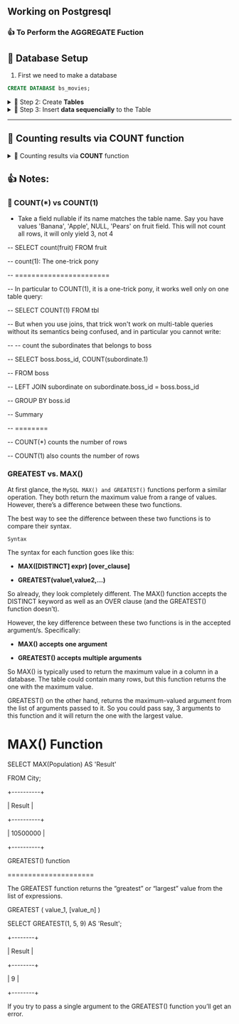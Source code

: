 ## Working on Postgresql

### 👍 To Perform the AGGREGATE Fuction 


 
## 📂 Database Setup

1. First we need to make a database

```sql
CREATE DATABASE bs_movies;
```

<details>
<summary>🧱 Step 2: Create <b>Tables</b> </summary>
<br>
Go to the file <b>create_tables.sql</b> and execuate query

<br>

```sql

--TODO: ALL SELECT commands

CREATE DATABASE bs_movies;

drop table movies;
drop table directors;

select * from directors;
select * from actors;
select * from movies;
select * from movies_revenues;
select * from movies_actors;

--TODO: create table actors();
-- TODO: create table directors();
--TODO: create table movie()--> must have foreign key director_id;
--TODO: create a movies_revenues table();


--TAsk: 2 : Insert Data into table:

-- After makeing first insert sqquencially
-- Insert data into table: directors
-- Insert data into table: actors
-- Insert data into table: movies
-- Insert data into table: movies_revenues
-- Insert data into table: movies_actors


--TODO: ALL SELECT commands

drop table movies;
drop table directors;

select * from directors;
select * from actors;
select * from movies;
select * from movies_revenues;
select * from movies_actors;


--- Task : Creating Table first:

--TODO: 15.creating actors table:
CREATE TABLE actors (
	actor_id SERIAL PRIMARY KEY,
	first_name VARCHAR(150),
	last_name varchar(150) not null,
	gender char(1),
	date_of_birth date,
	add_date date,
	update_date date
	
);
--TODO: 16.creating directors table:
create table directors (
	director_id serial primary key,
	first_name varchar(150),
	last_name varchar(150),
	date_of_birth date,
	nationality varchar(20),
	add_date date,
	update_date date
);

-- TODO:17.creating movies table:
-- First, create the table properly
CREATE TABLE movies (
  movie_id SERIAL PRIMARY KEY,
  movie_name VARCHAR(100) NOT NULL,
  movie_length INT,
  movie_lang VARCHAR(20),
  release_date DATE,
  age_certificate VARCHAR(10),
  director_id INT REFERENCES directors(director_id)
);

-- Then, insert your records
INSERT INTO movies (movie_name, movie_length, movie_lang, release_date, age_certificate, director_id)
VALUES
('A Clockwork Orange', 112, 'English', '1972-02-02', '18', 13),
('Apocalypse Now', 168, 'English', '1979-08-15', '15', 9),
('Battle Royale', 111, 'Japanese', '2001-01-04', '18', 10),
('Blade Runner', 121, 'English', '1982-06-25', '15', 27);




--TODO: 18.creating movies_revenues table:
create table movies_revenues (
	revenue_id serial primary key,
	movie_id int references movies(movie_id),
	revenues_domestic numeric (10,2),
	revenues_international numeric (10,2)
);

--TODO: 19.creating movies_actions junction table:
create table movies_actors (
	movie_id int references movies(movie_id),
	actor_id int references actors(actor_id),
	primary key (movie_id,actor_id)
);

-- End of table creation

```
</details>



<details>
<summary>🧱 Step 3: Insert <b>data sequencially</b> to the  Table</summary>

<b>TAsk: 2 : Insert Data into table:</b>


- After makeing first insert squencially
- Insert data into table: directors
- Insert data into table: actors
- Insert data into table: movies
- Insert data into table: movies_revenues
- Insert data into table: movies_actors

<br>

```sql
-- ---------------------------------------------------
--  Records of 'movies' database > table : directors
-- ---------------------------------------------------
INSERT INTO directors (first_name,last_name,date_of_birth,nationality) VALUES
('Tomas','Alfredson','1965-04-01','Swedish'),
('Paul','Anderson','1970-06-26','American'),
('Wes','Anderson','1969-05-01','American'),
('Richard','Ayoade','1977-06-12','British'),
('Luc','Besson','1959-03-18','French'),
('James','Cameron','1954-08-16','American'),
('Guillermo','del Toro','1964-10-09','Mexican'),
('Victor','Fleming','1889-02-23','American'),
('Francis','Ford Coppola','1939-04-07','American'),
('Kinji','Fukasaku','1930-07-03','Japanese'),
('Florian ','Henckel von Donnersmarck','1973-05-02','German'),
('Terry','Jones','1942-02-01','British'),
('Stanley','Kubrick','1928-07-26','American'),
('John','Lasseter','1957-01-12','American'),
('Ang','Lee','1954-10-23','Chinese'),
('Bruce','Lee','1940-11-27','Chinese'),
('George','Lucas','1944-05-14','American'),
('Martin','McDonagh','1970-03-26','British'),
('James','McTeigue','1967-12-29','Australian'),
('Fernando','Meirelles','1955-11-09','Brazilian'),
('Hayao ','Miyazaki','1941-01-05','Japanese'),
('Paulo','Morelli','1966-03-10','Brazilian'),
('Chan-wook','Park','1963-08-23','South Korean'),
('Sam','Raimi','1959-10-23','American'),
('Mark','Romanek','1959-09-18','American'),
('Martin','Scorsese','1942-11-17','American'),
('Ridley','Scott','1937-11-30','British'),
('Tony','Scott','1944-06-21','British'),
('Zack','Snyder','1966-03-01','American'),
('Sion','Sono','1961-12-18','Japanese'),
('Steven','Spielberg','1946-12-18','American'),
('Robert','Stevenson','1905-03-31','British'),
('Quentin','Tarantino','1963-03-27','American'),
('Robert','Wise','1914-09-10','American'),
('Kar Wai','Wong','1958-07-17','Chinese'),
('Robert','Zemeckis','1952-05-14','American'),
('Yimou','Zhang','1950-04-02','Chinese');

```

```sql
-- ---------------------------------------------------
--  Records of 'movies' database > table : actors
-- ---------------------------------------------------
INSERT INTO actors (first_name,last_name,gender,date_of_birth) VALUES
('Malin','Akerman','F','1978-05-12'),
('Tim','Allen','M','1953-06-13'),
('Julie','Andrews','F','1935-10-01'),
('Ivana','Baquero','F','1994-06-11'),
('Lorraine','Bracco','F','1954-10-02'),
('Alice','Braga','F','1983-04-15'),
('Marlon','Brando','M','1924-04-03'),
('Adrien','Brody','M','1973-04-14'),
('Peter','Carlberg','M','1950-12-08'),
('Gemma','Chan','F','1982-11-29'),
('Chen','Chang','M','1976-10-14'),
('Graham','Chapman','M','1941-01-08'),
('Pei-pei','Cheng','F','1946-12-04'),
('Maggie ','Cheung','F','1964-09-20'),
('Min-sik','Choi','M','1962-05-30'),
('Yun-fat','Chow','M','1955-05-18'),
('John','Cleese','M','1939-10-27'),
('Paddy','Considine','M','1973-09-05'),
('Abbie','Cornish','F','1982-08-07'),
('Brian','Cox','M','1946-06-01'),
('Scatman','Crothers','M','1910-05-23'),
('Russell','Crowe','M','1964-04-07'),
('Tom','Cruise','M','1962-07-03'),
('Darlan','Cunha','M','1988-07-26'),
('Willem','Dafoe','M','1955-07-22'),
('Paul','Dano','M','1984-06-19'),
('Daniel','Day-Lewis','M','1957-04-29'),
('Robert','De Niro','M','1943-08-17'),
(null,'Denden','M','1950-01-23'),
('Leonardo','DiCaprio','M','1974-11-11'),
('Peter','Dinklage','M','1969-06-11'),
('Hiroki','Doi','M','1999-08-10'),
('Kirsten','Dunst','F','1982-04-30'),
('Shelley','Duvall','F','1949-07-07'),
('Ralph','Fiennes','M','1962-12-22'),
('Leandro','Firmino','M','1978-06-23'),
('Carrie','Fisher','F','1956-10-21'),
('Harrison','Ford','M','1942-07-13'),
('Jodie','Foster','F','1962-11-19'),
('James','Franco','M','1978-04-19'),
('Dillon','Freasier','M','1996-03-06'),
('Tatsuya','Fujiwara','M','1982-05-15'),
('Mitsuru','Fukikoshi','M','1965-02-17'),
('Clark','Gable','M','1901-02-01'),
('Mason','Gamble','M','1986-01-16'),
('Xian','Gao','M',null),
('Andrew','Garfield','M','1983-08-20'),
('Judy','Garland','F','1922-06-10'),
('Martina','Gedeck','F','1961-09-14'),
('Jeff','Goldblum','M','1952-10-22'),
('Carla','Gugino','F','1971-08-29'),
('Alec','Guiness','M','1914-04-02'),
('Jackey','Haley','M','1961-07-14'),
('Mark','Hamill','M','1951-09-25'),
('Tom','Hanks','M','1956-07-09'),
('Daryl','Hannah','F','1958-12-03'),
('Woody','Harrelson','M','1961-07-23'),
('Rutger','Hauer','M','1944-01-23'),
('Sally','Hawkins','F','1976-04-27'),
('Kare','Hedebrant','M','1995-06-28'),
('Rumi','Hiiragi','F','1987-08-01'),
('Ian','Holm','M','1931-09-12'),
('Dennis','Hopper','M','1936-05-17'),
('Eric','Idle','M','1943-03-29'),
('Miyu','Irino','M','1988-02-19'),
('Samuel','Jackson','M','1948-12-21'),
('Terry','Jones','M','1942-02-01'),
('Milla','Jovovich','F','1975-12-17'),
('Megumi','Kagurazaka','F','1981-09-28'),
('Takeshi','Kaneshiro','M','1973-10-11'),
('Hei-Jung','Kang','F','1982-01-04'),
('Irfan','Khan','M','1967-01-07'),
('Nicole','Kidman','F','1967-06-20'),
('Val','Kilmer','M','1959-12-31'),
('Takeshi','Kitano','M','1947-01-18'),
('Keira','Knightley','F','1985-03-26'),
('Sebastian','Koch','M','1962-05-31'),
('Asuka','Kurosawa','F','1971-12-22'),
('Andy','Lau','M','1961-09-27'),
('Jude','Law','M','1972-12-29'),
('Lina','Leandersson','F','1995-09-27'),
('Bruce','Lee','M','1940-11-27'),
('Vivien','Leigh','F','1913-11-05'),
('Tony','Leung','M','1962-06-27'),
('Ray','Liotta','M','1954-12-18'),
('Danny','Lloyd','M','1972-10-13'),
('Sihung','Lung','M','1930-01-01'),
('Aki','Maeda','F','1985-07-11'),
('Tobey','Maguire','M','1975-06-27'),
('Francis','McDormand','F','1957-06-23'),
('Malcolm','McDowell','M','1943-06-13'),
('Alfred','Molina','M','1953-05-24'),
('Cathy','Moriarty','F','1960-11-29'),
('Ulrich','Muhe','M','1953-06-20'),
('Carey','Mulligan','F','1985-05-28'),
('Bill','Murray','M','1950-09-21'),
('Mari','Natsuki','F','1952-05-02'),
('Jack','Nicholson','M','1937-04-22'),
('Connie','Nielsen','F','1965-07-03'),
('Ika','Nord','F','1960-04-29'),
('Chuck','Norris','M','1940-03-10'),
('Edward','Norton','M','1969-08-18'),
('Gary','Oldman','M','1958-03-21'),
('Yasmin','Paige','F','1991-06-24'),
('Michael','Palin','M','1943-05-05'),
('Rebecca','Pan','F','1931-12-29'),
('Joe','Pesci','M','1943-02-09'),
('Joaquin','Phoenix','M','1974-10-28'),
('Natilie','Portman','F','1981-06-09'),
('Per','Ragnar','M','1941-05-29'),
('Oliver','Reed','M','1938-02-13'),
('Jean','Reno','M','1948-07-30'),
('Tony','Revolori','M','1996-04-28'),
('Craig','Roberts','M','1991-01-21'),
('Sam','Rockwell','M','1968-11-05'),
('Alexandre','Rodrigues','M','1983-05-21'),
('Saoirse','Ronan','F','1994-04-12'),
('Roy','Scheider','M','1932-11-10'),
('Jason','Schwartzmann','M','1980-06-26'),
('Suraj','Sharma','M','1993-03-21'),
('Martin','Sheen','M','1940-08-03'),
('Douglas','Silva','M','1988-09-27'),
('Dandan','Song','F','1961-08-25'),
('Rafe','Spall','M','1983-03-10'),
('Tilda','Swinton','F','1960-11-05'),
('George','Tokoro','M','1955-01-26'),
('Noah','Taylor','M','1969-09-04'),
('Uma','Thurman','F','1970-04-29'),
('John','Travolta','M','1954-02-18'),
('Chris','Tucker','M','1971-08-31'),
('Dick','Van Dyke','M','1925-12-13'),
('Hugo','Weaving','M','1960-04-04'),
('Olivia','Williams','F','1968-07-26'),
('Mykelti','Williamson','M','1957-03-04'),
('Bruce','Willis','M','1955-03-19'),
('Luke','Wilson','M','1971-09-21'),
('Owen','Wilson','M','1968-11-18'),
('Patrick','Wilson','M','1973-07-03'),
('Kate','Winslet','F','1975-10-05'),
('Faye','Wong','F','1969-08-08'),
('Robin','Wright','F','1966-04-08'),
('Michelle','Yeoh','F','1962-08-06'),
('Ji-tae','Yoo','M','1976-04-13'),
('Jin-seo','Yoon','F','1983-08-05'),
('Sean','Young','F','1959-11-20'),
('Billy','Zane','M','1966-02-24'),
('Ziyi','Zhang','F','1979-02-09');

```


```sql
-- ---------------------------------------------------
--  Records of 'movies' database > table : movies
-- ---------------------------------------------------
INSERT INTO movies (movie_name,movie_length,movie_lang,release_date,age_certificate,director_id) VALUES
('A Clockwork Orange','112','English','1972-02-02','18','13'),
('Apocalypse Now','168','English','1979-08-15','15','9'),
('Battle Royale ','111','Japanese','2001-01-04','18','10'),
('Blade Runner ','121','English','1982-06-25','15','27'),
('Chungking Express','113','Chinese','1996-08-03','15','35'),
('City of God','145','Portuguese','2003-01-17','18','20'),
('City of Men','140','Portuguese','2008-02-29','15','22'),
('Cold Fish','108','Japanese','2010-09-12','18','30'),
('Crouching Tiger Hidden Dragon','139','Chinese','2000-07-06','12','15'),
('Eyes Wide Shut','130','English','1999-07-16','18','13'),
('Forrest Gump','119','English','1994-07-06','PG','36'),
('Gladiator','165','English','2000-05-05','15','27'),
('Gone with the Wind','123','English','1939-12-15','PG','8'),
('Goodfellas','148','English','1990-09-19','15','26'),
('Grand Budapest Hotel','117','English','2014-07-03','PG','3'),
('House of Flying Daggers','134','Chinese','2004-03-12','12','37'),
('In the Mood for Love','124','Chinese','2001-02-02','12','35'),
('Jaws','134','English','1975-06-20','12','31'),
('Leon','123','English','1994-11-18','15','5'),
('Let the Right One In','128','Swedish','2008-10-24','15','1'),
('Life of Brian','126','English','1979-08-17','15','12'),
('Life of Pi','129','English','2012-11-21','PG','15'),
('Mary Poppins','87','English','1964-08-29','U','32'),
('Never Let Me Go','117','English','2010-09-15','15','25'),
('Oldboy','130','Korean','2005-03-25','18','23'),
('Pans Labyrinth','98','Spanish','2006-12-29','PG','7'),
('Ponyo','107','Japanese','2009-08-14','U','21'),
('Pulp Fiction','136','English','1994-10-14','15','33'),
('Raging Bull','132','English','1980-11-14','18','26'),
('Rushmore','104','English','1998-11-12','12','3'),
('Spider-Man','118','English','2002-05-03','PG','24'),
('Spider-Man 2','115','English','2004-06-30','PG','24'),
('Spider-Man 3','112','English','2007-05-04','PG','24'),
('Spirited Away','120','Japanese','2001-06-19','U','21'),
('Star Wars: A New Hope','123','English','1977-05-25','PG','17'),
('Star Wars: Empire Strikes Back','150','English','1980-05-21','PG','17'),
('Star Wars: Return of the Jedi','139','English','1983-05-25','PG','17'),
('Submarine','115','English','2011-06-03','15','4'),
('Taxi Driver','117','English','1976-02-7','15','26'),
('The Darjeeling Limited','119','English','2007-09-29','PG','3'),
('The Fifth Element','149','English','1997-05-09','12','5'),
('The Lives of Others','165','German','2007-02-09','15','11'),
('The Shining','126','English','1980-05-23','18','13'),
('The Sound of Music','91','English','1965-03-02','U','34'),
('The Wizard of Oz','120','English','1939-08-25','U','8'),
('There Will Be Blood','168','English','2007-12-26','15','2'),
('Three Billboards Outside Ebbing, Missouri ','134','English','2017-11-10','15','18'),
('Titanic','143','English','1997-12-19','12','6'),
('Top Gun','121','English','1986-05-16','12','28'),
('Toy Story','95','English','1995-11-22','U','14'),
('V for Vendetta','140','English','2006-03-17','12','19'),
('Watchmen','138','English','2009-03-06','12','29'),
('Way of the Dragon ','99','Chinese','1972-06-01','12','16');

```
```sql
-- ---------------------------------------------------------
--  Records of 'movies' database > table : movies_revenues
-- ---------------------------------------------------------
INSERT INTO movies_revenues (revenue_id,movie_id,revenues_domestic,revenues_international) VALUES
('1','45','22.2','1.3'),
('2','13','199.4','201.2'),
('3','23','102.1',NULL),
('4','44','158.7',NULL),
('6','1','27.1',NULL),
('7','53',NULL,NULL),
('17','18','260.3','210.9'),
('9','39','28.1',NULL),
('5','35','461.2','314.2'),
('13','2','83.4',NULL),
('15','21','19.6',NULL),
('8','36','290.3','247.8'),
('11','43','44.1',NULL),
('12','29','23.1',NULL),
('14','4','33.3',NULL),
('10','37','309.1','166.2'),
('16','49','180.1','177.3'),
('18','14','46.6',NULL),
('21','11','330.3','348.1'),
('20','28','107.9','106.2'),
('19','19',NULL,NULL),
('23','50','192.1','182.4'),
('22','5',NULL,NULL),
('27','41','64.1','200.3'),
('24','48','659.2','1528.1'),
('25','30','16.9',NULL),
('26','10','55.7','106.3'),
('30','12','188.2','273.4'),
('28','9','128.1','85.1'),
('29','3',NULL,NULL),
('32','17','2.9','10.2'),
('31','34','11.1','265.4'),
('33','31','404.1','418.1'),
('37','6','8.2','23.5'),
('35','16','11.1','82.5'),
('36','32','374.1','410.4'),
('34','25','1.1','13.8'),
('38','51','71.2','62.5'),
('40','26','37.8','46.4'),
('48','42','11.3','66.1'),
('39','33','337','554'),
('51','40','11.9','23.2'),
('41','46','39.9','35.8'),
('42','7','0.3','2.2'),
('49','20','2.1','9.1'),
('45','52','107.5','77.5'),
('44','27','15.1','186.7'),
('47','8',NULL,NULL),
('46','24','2.4','7.1'),
('43','38','0.5','0.4'),
('50','22','124.9','484.1'),
('52','15','59.3','115.5'),
('53','47','54.5','104.7');

```
```sql
-- ---------------------------------------------------------
--  Records of 'movies' database > table : movies_actors
-- ---------------------------------------------------------
INSERT INTO movies_actors (movie_id,actor_id) VALUES
('1','52'),
('2','50'),
('3','23'),
('4','26'),
('5','14'),
('6','6'),
('7','2'),
('8','15'),
('8','40'),
('9','20'),
('10','38'),
('11','9'),
('12','21'),
('13','9'),
('14','17'),
('15','25'),
('16','9'),
('17','21'),
('18','38'),
('19','47'),
('20','30'),
('21','43'),
('22','12'),
('23','10'),
('23','49'),
('24','7'),
('25','15'),
('25','31'),
('25','32'),
('25','33'),
('26','46'),
('27','46'),
('28','14'),
('28','29'),
('28','39'),
('29','8'),
('30','48'),
('31','47'),
('32','27'),
('33','31'),
('33','32'),
('33','33'),
('34','43'),
('35','15'),
('36','6'),
('37','35'),
('37','36'),
('37','37'),
('38','2'),
('38','4'),
('38','35'),
('38','36'),
('38','37'),
('39','39'),
('40','31'),
('40','32'),
('40','33'),
('41','46'),
('42','3'),
('43','8'),
('44','13'),
('45','30'),
('46','9'),
('47','24'),
('48','45'),
('49','42'),
('50','15'),
('51','52'),
('52','35'),
('53','52');

```
</details>

---

## 👫 Counting results via COUNT function

<details>
<summary>🧱 Counting results via <b>COUNT</b> function</summary>

- open file `session-15-aggregate-count.sql`

<br>

```sql
--!statement: count results using COUNT from movies table
--**: Working on : COUNT, WHERE
########
-- SELECT COUNT (*) FROM tableName
-- SELECT COUNT(column_name) from tablename

--todo: 1. count all records
-- count total number of movies

-- SELECT * FROM movies;
SELECT COUNT(movie_name) from movies;

--todO:2. count all records of a specific column

-- SELECT  from movies; output: 53
SELECT 
    movie_length as movLength
from movies;


SELECT 
    COUNT (movie_length)
FROM movies ;


--todO:3. using COUNT with distinct/unique movie language
-- test without distinct: ans : 53

-- SELECT * FROM movies;
SELECT movie_lang FROM movies;
SELECT 
   COUNT(movie_lang)
FROM movies;

-- count using distinct : ans: 8
SELECT 
    COUNT(DISTINCT(movie_lang))
FROM movies;

--todo: 4 Count all distinct movie directors

SELECT * FROM movies;
SELECT 
    director_id
 FROM movies;

SELECT 
COUNT(DISTINCT(director_id))
FROM directors;


--todo: 5. count all english movies
-- Where claues
-- where clause run before grouping

select * from movies
ORDER BY movie_lang ASC;

SELECT
    COUNT(*)
FROM movies
WHERE 
    movie_lang='Japanese';

```
</details>


## 👍 Notes:

### 💯 COUNT(*) vs COUNT(1)
- Take a field nullable if its name matches the table name. Say you have values 'Banana', 'Apple', NULL, 'Pears' on fruit field. This will not count all rows, it will only yield 3, not 4



-- SELECT count(fruit) FROM fruit



-- count(1): The one-trick pony

-- =======================

-- In particular to COUNT(1), it is a one-trick pony, it works well only on one table query:



-- SELECT COUNT(1) FROM tbl

-- But when you use joins, that trick won't work on multi-table queries without its semantics being confused, and in particular you cannot write:



-- -- count the subordinates that belongs to boss

-- SELECT boss.boss_id, COUNT(subordinate.1)

-- FROM boss

-- LEFT JOIN subordinate on subordinate.boss_id = boss.boss_id

-- GROUP BY boss.id



-- Summary

-- ========

-- COUNT(*) counts the number of rows

-- COUNT(1) also counts the number of rows

###	GREATEST vs. MAX()
At first glance, the `MySQL MAX() and GREATEST()` functions perform a similar operation. They both return the maximum value from a range of values. However, there’s a difference between these two functions.


The best way to see the difference between these two functions is to compare their syntax.



`Syntax`

The syntax for each function goes like this:


- **MAX([DISTINCT] expr) [over_clause]**

- **GREATEST(value1,value2,...)**


So already, they look completely different. The MAX() function accepts the DISTINCT keyword as well as an OVER clause (and the GREATEST() function doesn’t).



However, the key difference between these two functions is in the accepted argument/s. Specifically:



- **MAX() accepts one argument**

- **GREATEST() accepts multiple arguments**


So MAX() is typically used to return the maximum value in a column in a database. The table could contain many rows, but this function returns the one with the maximum value.



GREATEST() on the other hand, returns the maximum-valued argument from the list of arguments passed to it. So you could pass say, 3 arguments to this function and it will return the one with the largest value.


MAX() Function
=============

SELECT MAX(Population) AS 'Result'

FROM City;



+----------+

| Result   |

+----------+

| 10500000 |

+----------+



GREATEST() function

=====================

The GREATEST  function returns the “greatest” or “largest” value from the list of expressions.



GREATEST ( value_1, [value_n] )



SELECT GREATEST(1, 5, 9) AS 'Result';



+--------+

| Result |

+--------+

|      9 |

+--------+



If you try to pass a single argument to the GREATEST() function you’ll get an error.